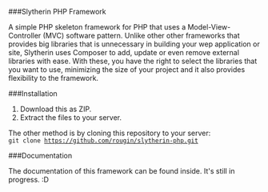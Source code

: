 ###Slytherin PHP Framework

A simple PHP skeleton framework for PHP that uses a Model-View-Controller (MVC) software pattern. Unlike other other frameworks that provides big libraries that is unnecessary in building your wep application or site, Slytherin uses Composer to add, update or even remove external libraries with ease. With these, you have the right to select the libraries that you want to use, minimizing the size of your project and it also provides flexibility to the framework.

###Installation

1. Download this as ZIP.
2. Extract the files to your server.

The other method is by cloning this repository to your server:<br/>
<code>git clone https://github.com/rougin/slytherin-php.git</code>

###Documentation

The documentation of this framework can be found inside. It's still in progress. :D
